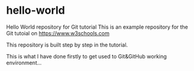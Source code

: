 # hello-world
Hello World repository for Git tutorial
This is an example repository for the Git tutoial on https://www.w3schools.com

This repository is built step by step in the tutorial.

This is what I have done firstly to get used to Git&GitHub working environment...
